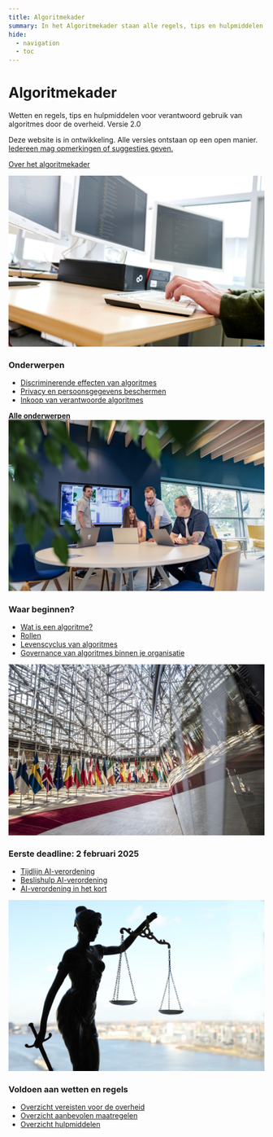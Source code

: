 ```yaml
---
title: Algoritmekader
summary: In het Algoritmekader staan alle regels, tips en hulpmiddelen voor verantwoord gebruik van algoritmes door de overheid.
hide:
  - navigation
  - toc
---
```

# Algoritmekader 
<div class="header-container">
    <div class="subheader">Wetten en regels, tips en hulpmiddelen voor verantwoord gebruik van algoritmes door de overheid. 
    <span class="version-container">
      <span class="version-label">Versie 2.0</span>
      <div class="hover-info">
        <p>Deze website is in ontwikkeling. Alle versies ontstaan op een open manier. <a href="overhetalgoritmekader/CONTRIBUTING/">Iedereen mag opmerkingen of suggesties geven.</a></p>
      </div>
    </span>
    </div>
</div>

<a href="overhetalgoritmekader/over-het-algoritmekader/" class="button md-button--secondary"> Over het algoritmekader </a> 

<div class="float-container">

  <div class="float-child styled-list">
    <img src="afbeeldingen/onderwerpen.jpg" alt="Afbeelding 3" class="block-image">
    <div class="float-box">
    <h3><b>Onderwerpen</b></h3>
    <ul>
      <li><a href="onderwerpen/bias-en-non-discriminatie/">Discriminerende effecten van algoritmes</a></li>   
      <li><a href="onderwerpen/privacy-en-gegevensbescherming/">Privacy en persoonsgegevens beschermen</a></li>
      <li><a href="onderwerpen/publieke-inkoop/">Inkoop van verantwoorde algoritmes</a></li>
    </ul>
    <a href="onderwerpen/" class="show-more"><b>Alle onderwerpen</b></a>
  </div>
  </div>

  <div class="float-child styled-list">
    <img src="afbeeldingen/rollen.jpg" alt="Afbeelding 2" class="block-image">
    <div class="float-box">
    <h3><b>Waar beginnen?</b></h3>
    <ul>
      <li><a href="overhetalgoritmekader/soorten-algoritmes/">Wat is een algoritme?</a></li>
      <li><a href="rollen/">Rollen</a></li>
      <li><a href="levenscyclus/">Levenscyclus van algoritmes</a></li>
       <li><a href="onderwerpen/governance/">Governance van algoritmes binnen je organisatie</a></li>
    </ul>
    
  </div>
  </div>

  <div class="float-child styled-list">
    <img src="afbeeldingen/eu.jpeg" alt="Vlaggen europese unie" class="block-image">
    <div class="float-box">
    <h3><b>Eerste deadline: 2 februari 2025</b></h3>
    <ul>
      <li><a href="voldoen-aan-wetten-en-regels/tijdlijn-ai-verordening/">Tijdlijn AI-verordening</a></li>
      <li><a href="https://ai-verordening-beslishulp.apps.digilab.network/">Beslishulp AI-verordening</a></li>
      <li><a href="voldoen-aan-wetten-en-regels/ai-verordening/">AI-verordening in het kort</a></li>
    </ul>

  </div>
  </div>

  <div class="float-child styled-list">
    <img src="afbeeldingen/wetten-en-regels.jpg" alt="Vrouwe Justitia" class="block-image">
    <div class="float-box">
    <h3><b>Voldoen aan wetten en regels</b></h3>
    <ul>
      <li><a href="voldoen-aan-wetten-en-regels/vereisten/">Overzicht vereisten voor de overheid</a></li>
      <li><a href="voldoen-aan-wetten-en-regels/maatregelen/">Overzicht aanbevolen maatregelen</a></li>
      <li><a href="voldoen-aan-wetten-en-regels/hulpmiddelen/">Overzicht hulpmiddelen</a></li>
    </ul>
    </div>
  </div>

</div>
<br><br><br>
